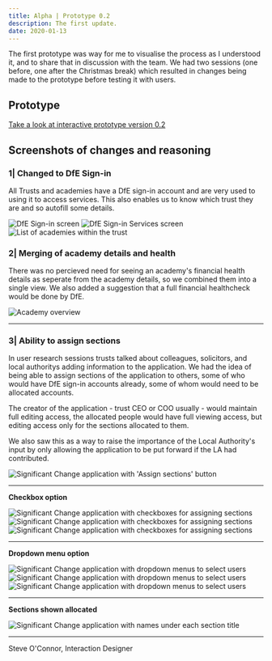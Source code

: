 ```yaml
---
title: Alpha | Prototype 0.2
description: The first update.
date: 2020-01-13
---
```


The first prototype was way for me to visualise the process as I understood it, and to share that in discussion with the team. We had two sessions (one before, one after the Christmas break) which resulted in changes being made to the prototype before testing it with users.

## Prototype

[Take a look at interactive prototype version 0.2](https://www.figma.com/proto/4CImEu9B79XdgKisKJ6rwt/Sig-Change-0.2?page-id=0%3A1&node-id=1%3A2&viewport=-8321%2C347%2C0.6453719139099121&scaling=min-zoom)

## Screenshots of changes and reasoning

### 1| Changed to DfE Sign-in

All Trusts and academies have a DfE sign-in account and are very used to using it to access services. This also enables us to know which trust they are and so autofill some details.

<img src="https://sdd-significant-change-design-history.netlify.app/images/prototype02/prototype02_02.png" alt="DfE Sign-in screen"/>

<img src="https://sdd-significant-change-design-history.netlify.app/images/prototype02/prototype02_03.png" alt="DfE Sign-in Services screen"/>

<img src="https://sdd-significant-change-design-history.netlify.app/images/prototype02/prototype02_04.png" alt="List of academies within the trust"/>

### 2| Merging of academy details and health

There was no percieved need for seeing an academy's financial health details as seperate from the academy details, so we combined them into a single view. We also added a suggestion that a full financial healthcheck would be done by DfE.

<img src="https://sdd-significant-change-design-history.netlify.app/images/prototype02/prototype02_05.png" alt="Academy overview"/>

*****

### 3| Ability to assign sections

In user research sessions trusts talked about colleagues, solicitors, and local authoritys adding information to the application. We had the idea of being able to assign sections of the application to others, some of who would have DfE sign-in accounts already, some of whom would need to be allocated accounts.

The creator of the application - trust CEO or COO usually - would maintain full editing access, the allocated people would have full viewing access, but editing access only for the sections allocated to them.

We also saw this as a way to raise the importance of the Local Authority's input by only allowing the application to be put forward if the LA had contributed.

<img src="https://sdd-significant-change-design-history.netlify.app/images/prototype02/prototype02_08.png" alt="Significant Change application with 'Assign sections' button"/>

*****

**Checkbox option**

<img src="https://sdd-significant-change-design-history.netlify.app/images/prototype02/prototype02_08a.png" alt="Significant Change application with checkboxes for assigning sections"/>

<img src="https://sdd-significant-change-design-history.netlify.app/images/prototype02/prototype02_08b.png" alt="Significant Change application with checkboxes for assigning sections"/>

<img src="https://sdd-significant-change-design-history.netlify.app/images/prototype02/prototype02_08c.png" alt="Significant Change application with checkboxes for assigning sections"/>

*****

**Dropdown menu option**

<img src="https://sdd-significant-change-design-history.netlify.app/images/prototype02/prototype02_09a.png" alt="Significant Change application with dropdown menus to select users"/>

<img src="https://sdd-significant-change-design-history.netlify.app/images/prototype02/prototype02_09b.png" alt="Significant Change application with dropdown menus to select users"/>

<img src="https://sdd-significant-change-design-history.netlify.app/images/prototype02/prototype02_09c.png" alt="Significant Change application with dropdown menus to select users"/>

*****

**Sections shown allocated**

<img src="https://sdd-significant-change-design-history.netlify.app/images/prototype02/prototype02_10.png" alt="Significant Change application with names under each section title"/>

*****

Steve O'Connor, Interaction Designer